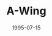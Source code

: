 ---
component_id: dfawing
title: "A-Wing"
authors: 
    - "Gary Belisle"
date: 1995-07-15
filename: "dfawing.zip"
component_type: "3do"
cover: 
description: "A set of 3D A-Wing objects."
---